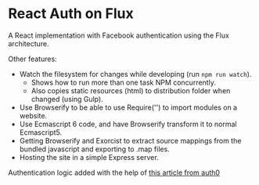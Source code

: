 # React Auth on Flux 

A React implementation with Facebook authentication using the Flux architecture.

Other features:
- Watch the filesystem for changes while developing (run `npm run watch`).
    - Shows how to run more than one task NPM concurrently.
    - Also copies static resources (html) to distribution folder when changed (using Gulp).
- Use Browserify to be able to use Require('') to import modules on a website.
- Use Ecmascript 6 code, and have Browserify transform it to normal Ecmascript5.
- Getting Browserify and Exorcist to extract source mappings from the bundled javascript and exporting to .map files.
- Hosting the site in a simple Express server.

Authentication logic added with the help of [this article from auth0](https://auth0.com/blog/2015/04/09/adding-authentication-to-your-react-flux-app/)